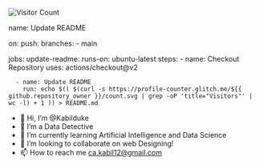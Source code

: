 <!---
Profile animaiton
--->

![Visitor Count](https://profile-counter.glitch.me/{Kabilduke}/count.svg)

name: Update README

on:
  push:
    branches:
      - main

jobs:
  update-readme:
    runs-on: ubuntu-latest
    steps:
      - name: Checkout Repository
        uses: actions/checkout@v2

      - name: Update README
        run: echo $(( $(curl -s https://profile-counter.glitch.me/${{ github.repository_owner }}/count.svg | grep -oP 'title="Visitors"' | wc -l) + 1 )) > README.md


- 👋 Hi, I’m @Kabilduke
- 👀 I’m a Data Detective
- 🌱 I’m currently learning Artificial Intelligence and Data Science
- 💞️ I’m looking to collaborate on web Designing!
- 📫 How to reach me ca.kabil12@gmail.com

<!---
Kabilduke/Kabilduke is a ✨ special ✨ repository because its `README.md` (this file) appears on your GitHub profile.
You can click the Preview link to take a look at your changes.
--->
